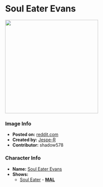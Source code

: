 # Soul Eater Evans

<img src="https://raw.githubusercontent.com/shadow578/Project-Padoru/master/Padoru/U_Jespe-R/soul-eater-evans.png" height="300">

### Image Info
* **Posted on:**     [reddit.com](https://www.reddit.com/r/Padoru/comments/ghr1th/daily_padoru_132_soul_eater_evans_soul_eater/)
* **Created by:**    [Jespe-R](https://github.com/shadow578/Project-Padoru/blob/master/table-of-contents/creators/JespeR.md)
* **Contributor:**   shadow578

### Character Info
* **Name:**   [Soul Eater Evans](https://myanimelist.net/character/8456)
* **Shows:**
  * [Soul Eater](https://github.com/shadow578/Project-Padoru/blob/master/table-of-contents/shows/SoulEater.md) - [__MAL__](https://myanimelist.net/anime/3588/Soul_Eater)


